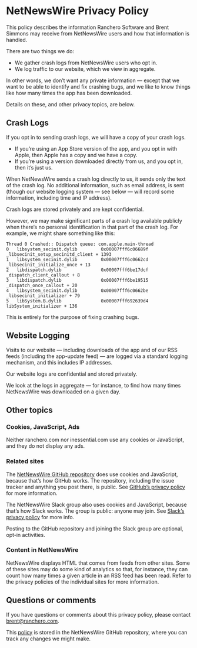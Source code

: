 # NetNewsWire Privacy Policy

This policy describes the information Ranchero Software and Brent Simmons may receive from NetNewsWire users and how that information is handled.

There are two things we do:

* We gather crash logs from NetNewsWire users who opt in.
* We log traffic to our website, which we view in aggregate.

In other words, we don’t want any private information — except that we want to be able to identify and fix crashing bugs, and we like to know things like how many times the app has been downloaded.

Details on these, and other privacy topics, are below.

## Crash Logs

If you opt in to sending crash logs, we will have a copy of your crash logs.

* If you’re using an App Store version of the app, and you opt in with Apple, then Apple has a copy and we have a copy.
* If you’re using a version downloaded directly from us, and you opt in, then it’s just us.

When NetNewsWire sends a crash log directly to us, it sends only the text of the crash log. No additional information, such as email address, is sent (though our website logging system — see below — will record some information, including time and IP address).

Crash logs are stored privately and are kept confidential.

However, we may make significant parts of a crash log available publicly when there‘s no personal identification in that part of the crash log. For example, we might share something like this:

	Thread 0 Crashed:: Dispatch queue: com.apple.main-thread
	0   libsystem_secinit.dylib       	0x00007fff6c06689f _libsecinit_setup_secinitd_client + 1393
	1   libsystem_secinit.dylib       	0x00007fff6c0662cd _libsecinit_initialize_once + 13
	2   libdispatch.dylib             	0x00007fff6be17dcf _dispatch_client_callout + 8
	3   libdispatch.dylib             	0x00007fff6be19515 _dispatch_once_callout + 20
	4   libsystem_secinit.dylib       	0x00007fff6c0662be _libsecinit_initializer + 79
	5   libSystem.B.dylib             	0x00007fff692639d4 libSystem_initializer + 136

This is entirely for the purpose of fixing crashing bugs.

## Website Logging

Visits to our website — including downloads of the app and of our RSS feeds (including the app-update feed) — are logged via a standard logging mechanism, and this includes IP addresses.

Our website logs are confidential and stored privately.

We look at the logs in aggregate — for instance, to find how many times NetNewsWire was downloaded on a given day.

## Other topics

### Cookies, JavaScript, Ads

Neither ranchero.com nor inessential.com use any cookies or JavaScript, and they do not display any ads.

### Related sites

The [NetNewsWire GitHub repository](https://github.com/brentsimmons/NetNewsWire) does use cookies and JavaScript, because that’s how GitHub works. The repository, including the issue tracker and anything you post there, is public. See [GitHub’s privacy policy](https://help.github.com/en/github/site-policy/github-privacy-statement) for more information.

The NetNewsWire Slack group also uses cookies and JavaScript, because that’s how Slack works. The group is public: anyone may join. See [Slack’s privacy policy](https://slack.com/privacy-policy) for more info.

Posting to the GitHub repository and joining the Slack group are optional, opt-in activities.

### Content in NetNewsWire

NetNewsWire displays HTML that comes from feeds from other sites. Some of these sites may do some kind of analytics so that, for instance, they can count how many times a given article in an RSS feed has been read. Refer to the privacy policies of the individual sites for more information.

## Questions or comments

If you have questions or comments about this privacy policy, please contact <a href="mailto:brent@ranchero.com">brent@ranchero.com</a>.

This [policy](https://github.com/brentsimmons/NetNewsWire/blob/master/Technotes/privacypolicy.markdown) is stored in the NetNewsWire GitHub repository, where you can track any changes we might make.

